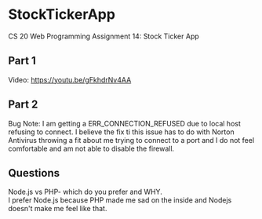 # StockTickerApp <br>
CS 20 Web Programming Assignment 14: Stock Ticker App <br>
## Part 1
Video: https://youtu.be/gFkhdrNv4AA
## Part 2
Bug Note: I am getting a ERR_CONNECTION_REFUSED due to local host refusing to connect. I believe the fix ti this issue has to do with Norton Antivirus throwing a fit about me trying to connect to a port and I do not feel comfortable and am not able to disable the firewall. 
## Questions
Node.js vs PHP- which do you prefer and WHY. <br>
I prefer Node.js because PHP made me sad on the inside and Nodejs doesn't make me feel like that.
